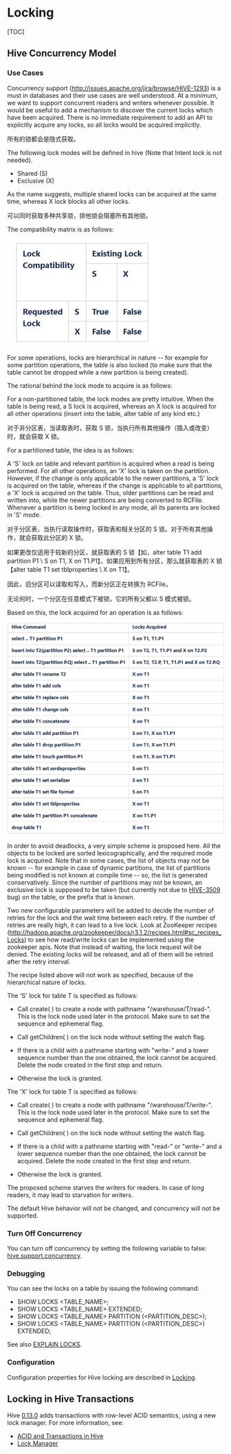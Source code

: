 # Locking

[TOC]

## Hive Concurrency Model
### Use Cases

Concurrency support (http://issues.apache.org/jira/browse/HIVE-1293) is a must in databases and their use cases are well understood. At a minimum, we want to support concurrent readers and writers whenever possible. It would be useful to add a mechanism to discover the current locks which have been acquired. There is no immediate requirement to add an API to explicitly acquire any locks, so all locks would be acquired implicitly.

所有的锁都会是隐式获取。

The following lock modes will be defined in hive (Note that Intent lock is not needed).

- Shared (S)
- Exclusive (X)

As the name suggests, multiple shared locks can be acquired at the same time, whereas X lock blocks all other locks.

可以同时获取多种共享锁，排他锁会阻塞所有其他锁。

The compatibility matrix is as follows:

![lock](./images/lock.png)

For some operations, locks are hierarchical in nature -- for example for some partition operations, the table is also locked (to make sure that the table cannot be dropped while a new partition is being created).

The rational behind the lock mode to acquire is as follows:

For a non-partitioned table, the lock modes are pretty intuitive. When the table is being read, a S lock is acquired, whereas an X lock is acquired for all other operations (insert into the table, alter table of any kind etc.)

对于非分区表，当读取表时，获取 S 锁，当执行所有其他操作（插入或改变）时，就会获取 X 锁。

For a partitioned table, the idea is as follows:

A 'S' lock on table and relevant partition is acquired when a read is being performed. For all other operations, an 'X' lock is taken on the partition. However, if the change is only applicable to the newer partitions, a 'S' lock is acquired on the table, whereas if the change is applicable to all partitions, a 'X' lock is acquired on the table. Thus, older partitions can be read and written into, while the newer partitions are being converted to RCFile. Whenever a partition is being locked in any mode, all its parents are locked in 'S' mode.

对于分区表，当执行读取操作时，获取表和相关分区的 S 锁。对于所有其他操作，就会获取此分区的 X 锁。

如果更改仅适用于较新的分区，就获取表的 S 锁【如，alter table T1 add partition P1 \ S on T1, X on T1.P1】，如果应用到所有分区，那么就获取表的 X 锁 【alter table T1 set tblproperties \ X on T1】。

因此，旧分区可以读取和写入，而新分区正在转换为 RCFile。

无论何时，一个分区在任意模式下被锁，它的所有父都以 S 模式被锁。

Based on this, the lock acquired for an operation is as follows:

![lock2](./images/lock2.png)

In order to avoid deadlocks, a very simple scheme is proposed here. All the objects to be locked are sorted lexicographically, and the required mode lock is acquired. Note that in some cases, the list of objects may not be known -- for example in case of dynamic partitions, the list of partitions being modified is not known at compile time -- so, the list is generated conservatively. Since the number of partitions may not be known, an exclusive lock is supposed to be taken (but currently not due to [HIVE-3509](https://issues.apache.org/jira/browse/HIVE-3509) bug) on the table, or the prefix that is known.

Two new configurable parameters will be added to decide the number of retries for the lock and the wait time between each retry. If the number of retries are really high, it can lead to a live lock. Look at ZooKeeper recipes (http://hadoop.apache.org/zookeeper/docs/r3.1.2/recipes.html#sc_recipes_Locks) to see how read/write locks can be implemented using the zookeeper apis. Note that instead of waiting, the lock request will be denied. The existing locks will be released, and all of them will be retried after the retry interval.

The recipe listed above will not work as specified, because of the hierarchical nature of locks.

The 'S' lock for table T is specified as follows:

- Call create( ) to create a node with pathname "/warehouse/T/read-". This is the lock node used later in the protocol. Make sure to set the sequence and ephemeral flag.

- Call getChildren( ) on the lock node without setting the watch flag.

- If there is a child with a pathname starting with "write-" and a lower sequence number than the one obtained, the lock cannot be acquired. Delete the node created in the first step and return.

- Otherwise the lock is granted.

The 'X' lock for table T is specified as follows:

- Call create( ) to create a node with pathname "/warehouse/T/write-". This is the lock node used later in the protocol. Make sure to set the sequence and ephemeral flag.

- Call getChildren( ) on the lock node without setting the watch flag.

- If there is a child with a pathname starting with "read-" or "write-" and a lower sequence number than the one obtained, the lock cannot be acquired. Delete the node created in the first step and return.

- Otherwise the lock is granted.

The proposed scheme starves the writers for readers. In case of long readers, it may lead to starvation for writers.

The default Hive behavior will not be changed, and concurrency will not be supported.

### Turn Off Concurrency

You can turn off concurrency by setting the following variable to false: [hive.support.concurrency](https://cwiki.apache.org/confluence/display/Hive/Configuration+Properties#ConfigurationProperties-hive.support.concurrency).

### Debugging

You can see the locks on a table by issuing the following command:

- SHOW LOCKS <TABLE_NAME>;
- SHOW LOCKS <TABLE_NAME> EXTENDED;
- SHOW LOCKS <TABLE_NAME> PARTITION (<PARTITION_DESC>);
- SHOW LOCKS <TABLE_NAME> PARTITION (<PARTITION_DESC>) EXTENDED;

See also [EXPLAIN LOCKS](https://cwiki.apache.org/confluence/display/Hive/LanguageManual+Explain#LanguageManualExplain-TheLOCKSClause).

### Configuration

Configuration properties for Hive locking are described in [Locking](https://cwiki.apache.org/confluence/display/Hive/Configuration+Properties#ConfigurationProperties-Locking).

## Locking in Hive Transactions

Hive [0.13.0](https://issues.apache.org/jira/browse/HIVE-5317) adds transactions with row-level ACID semantics, using a new lock manager. For more information, see:

- [ACID and Transactions in Hive](https://cwiki.apache.org/confluence/display/Hive/Hive+Transactions)
- [Lock Manager](https://cwiki.apache.org/confluence/display/Hive/Hive+Transactions#HiveTransactions-LockManager)
